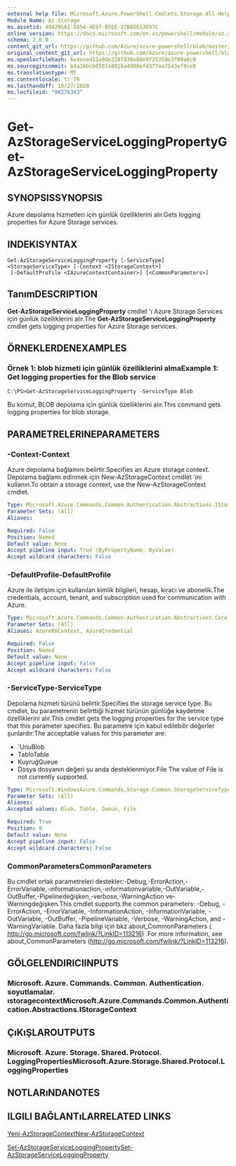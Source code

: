 ```yaml
---
external help file: Microsoft.Azure.PowerShell.Cmdlets.Storage.dll-Help.xml
Module Name: Az.Storage
ms.assetid: 494291A1-D854-4E97-B5EE-27BB5653D97C
online version: https://docs.microsoft.com/en-us/powershell/module/az.storage/get-azstorageserviceloggingproperty
schema: 2.0.0
content_git_url: https://github.com/Azure/azure-powershell/blob/master/src/Storage/Storage.Management/help/Get-AzStorageServiceLoggingProperty.md
original_content_git_url: https://github.com/Azure/azure-powershell/blob/master/src/Storage/Storage.Management/help/Get-AzStorageServiceLoggingProperty.md
ms.openlocfilehash: 6e4eced11a9de228f836e80e9f25350e3f09a8c0
ms.sourcegitcommit: b4a38bcb0501a9016a4998efd377aa75d3ef9ce8
ms.translationtype: MT
ms.contentlocale: tr-TR
ms.lasthandoff: 10/27/2020
ms.locfileid: "94276343"
---
```

# <span data-ttu-id="6c6b2-101">Get-AzStorageServiceLoggingProperty</span><span class="sxs-lookup"><span data-stu-id="6c6b2-101">Get-AzStorageServiceLoggingProperty</span></span>

## <span data-ttu-id="6c6b2-102">SYNOPSIS</span><span class="sxs-lookup"><span data-stu-id="6c6b2-102">SYNOPSIS</span></span>
<span data-ttu-id="6c6b2-103">Azure depolama hizmetleri için günlük özelliklerini alır.</span><span class="sxs-lookup"><span data-stu-id="6c6b2-103">Gets logging properties for Azure Storage services.</span></span>

## <span data-ttu-id="6c6b2-104">INDEKI</span><span class="sxs-lookup"><span data-stu-id="6c6b2-104">SYNTAX</span></span>

```
Get-AzStorageServiceLoggingProperty [-ServiceType] <StorageServiceType> [-Context <IStorageContext>]
 [-DefaultProfile <IAzureContextContainer>] [<CommonParameters>]
```

## <span data-ttu-id="6c6b2-105">Tanım</span><span class="sxs-lookup"><span data-stu-id="6c6b2-105">DESCRIPTION</span></span>
<span data-ttu-id="6c6b2-106">**Get-AzStorageServiceLoggingProperty** cmdlet 'ı Azure Storage Services için günlük özelliklerini alır.</span><span class="sxs-lookup"><span data-stu-id="6c6b2-106">The **Get-AzStorageServiceLoggingProperty** cmdlet gets logging properties for Azure Storage services.</span></span>

## <span data-ttu-id="6c6b2-107">ÖRNEKLERDEN</span><span class="sxs-lookup"><span data-stu-id="6c6b2-107">EXAMPLES</span></span>

### <span data-ttu-id="6c6b2-108">Örnek 1: blob hizmeti için günlük özelliklerini alma</span><span class="sxs-lookup"><span data-stu-id="6c6b2-108">Example 1: Get logging properties for the Blob service</span></span>
```
C:\PS>Get-AzStorageServiceLoggingProperty -ServiceType Blob
```

<span data-ttu-id="6c6b2-109">Bu komut, BLOB depolama için günlük özelliklerini alır.</span><span class="sxs-lookup"><span data-stu-id="6c6b2-109">This command gets logging properties for blob storage.</span></span>

## <span data-ttu-id="6c6b2-110">PARAMETRELERINE</span><span class="sxs-lookup"><span data-stu-id="6c6b2-110">PARAMETERS</span></span>

### <span data-ttu-id="6c6b2-111">-Context</span><span class="sxs-lookup"><span data-stu-id="6c6b2-111">-Context</span></span>
<span data-ttu-id="6c6b2-112">Azure depolama bağlamını belirtir.</span><span class="sxs-lookup"><span data-stu-id="6c6b2-112">Specifies an Azure storage context.</span></span>
<span data-ttu-id="6c6b2-113">Depolama bağlamı edinmek için New-AzStorageContext cmdlet 'ini kullanın.</span><span class="sxs-lookup"><span data-stu-id="6c6b2-113">To obtain a storage context, use the New-AzStorageContext cmdlet.</span></span>

```yaml
Type: Microsoft.Azure.Commands.Common.Authentication.Abstractions.IStorageContext
Parameter Sets: (All)
Aliases:

Required: False
Position: Named
Default value: None
Accept pipeline input: True (ByPropertyName, ByValue)
Accept wildcard characters: False
```

### <span data-ttu-id="6c6b2-114">-DefaultProfile</span><span class="sxs-lookup"><span data-stu-id="6c6b2-114">-DefaultProfile</span></span>
<span data-ttu-id="6c6b2-115">Azure ile iletişim için kullanılan kimlik bilgileri, hesap, kiracı ve abonelik.</span><span class="sxs-lookup"><span data-stu-id="6c6b2-115">The credentials, account, tenant, and subscription used for communication with Azure.</span></span>

```yaml
Type: Microsoft.Azure.Commands.Common.Authentication.Abstractions.Core.IAzureContextContainer
Parameter Sets: (All)
Aliases: AzureRmContext, AzureCredential

Required: False
Position: Named
Default value: None
Accept pipeline input: False
Accept wildcard characters: False
```

### <span data-ttu-id="6c6b2-116">-ServiceType</span><span class="sxs-lookup"><span data-stu-id="6c6b2-116">-ServiceType</span></span>
<span data-ttu-id="6c6b2-117">Depolama hizmeti türünü belirtir.</span><span class="sxs-lookup"><span data-stu-id="6c6b2-117">Specifies the storage service type.</span></span>
<span data-ttu-id="6c6b2-118">Bu cmdlet, bu parametrenin belirttiği hizmet türünün günlüğe kaydetme özelliklerini alır.</span><span class="sxs-lookup"><span data-stu-id="6c6b2-118">This cmdlet gets the logging properties for the service type that this parameter specifies.</span></span>
<span data-ttu-id="6c6b2-119">Bu parametre için kabul edilebilir değerler şunlardır:</span><span class="sxs-lookup"><span data-stu-id="6c6b2-119">The acceptable values for this parameter are:</span></span>
- <span data-ttu-id="6c6b2-120">'Unu</span><span class="sxs-lookup"><span data-stu-id="6c6b2-120">Blob</span></span> 
- <span data-ttu-id="6c6b2-121">Tablo</span><span class="sxs-lookup"><span data-stu-id="6c6b2-121">Table</span></span>
- <span data-ttu-id="6c6b2-122">Kuyruğ</span><span class="sxs-lookup"><span data-stu-id="6c6b2-122">Queue</span></span>
- <span data-ttu-id="6c6b2-123">Dosya dosyanın değeri şu anda desteklenmiyor.</span><span class="sxs-lookup"><span data-stu-id="6c6b2-123">File The value of File is not currently supported.</span></span>

```yaml
Type: Microsoft.WindowsAzure.Commands.Storage.Common.StorageServiceType
Parameter Sets: (All)
Aliases:
Accepted values: Blob, Table, Queue, File

Required: True
Position: 0
Default value: None
Accept pipeline input: False
Accept wildcard characters: False
```

### <span data-ttu-id="6c6b2-124">CommonParameters</span><span class="sxs-lookup"><span data-stu-id="6c6b2-124">CommonParameters</span></span>
<span data-ttu-id="6c6b2-125">Bu cmdlet ortak parametreleri destekler:-Debug,-ErrorAction,-ErrorVariable,-ınformationaction,-ınformationvariable,-OutVariable,-OutBuffer,-Pipelinedeğişken,-verbose,-WarningAction ve-Warningdeğişken.</span><span class="sxs-lookup"><span data-stu-id="6c6b2-125">This cmdlet supports the common parameters: -Debug, -ErrorAction, -ErrorVariable, -InformationAction, -InformationVariable, -OutVariable, -OutBuffer, -PipelineVariable, -Verbose, -WarningAction, and -WarningVariable.</span></span> <span data-ttu-id="6c6b2-126">Daha fazla bilgi için bkz about_CommonParameters ( http://go.microsoft.com/fwlink/?LinkID=113216) .</span><span class="sxs-lookup"><span data-stu-id="6c6b2-126">For more information, see about_CommonParameters (http://go.microsoft.com/fwlink/?LinkID=113216).</span></span>

## <span data-ttu-id="6c6b2-127">GÖLGELENDIRICI</span><span class="sxs-lookup"><span data-stu-id="6c6b2-127">INPUTS</span></span>

### <span data-ttu-id="6c6b2-128">Microsoft. Azure. Commands. Common. Authentication. soyutlamalar. ıstoragecontext</span><span class="sxs-lookup"><span data-stu-id="6c6b2-128">Microsoft.Azure.Commands.Common.Authentication.Abstractions.IStorageContext</span></span>

## <span data-ttu-id="6c6b2-129">ÇıKıŞLAR</span><span class="sxs-lookup"><span data-stu-id="6c6b2-129">OUTPUTS</span></span>

### <span data-ttu-id="6c6b2-130">Microsoft. Azure. Storage. Shared. Protocol. LoggingProperties</span><span class="sxs-lookup"><span data-stu-id="6c6b2-130">Microsoft.Azure.Storage.Shared.Protocol.LoggingProperties</span></span>

## <span data-ttu-id="6c6b2-131">NOTLARıNDA</span><span class="sxs-lookup"><span data-stu-id="6c6b2-131">NOTES</span></span>

## <span data-ttu-id="6c6b2-132">ILGILI BAĞLANTıLAR</span><span class="sxs-lookup"><span data-stu-id="6c6b2-132">RELATED LINKS</span></span>

[<span data-ttu-id="6c6b2-133">Yeni-AzStorageContext</span><span class="sxs-lookup"><span data-stu-id="6c6b2-133">New-AzStorageContext</span></span>](./New-AzStorageContext.md)

[<span data-ttu-id="6c6b2-134">Set-AzStorageServiceLoggingProperty</span><span class="sxs-lookup"><span data-stu-id="6c6b2-134">Set-AzStorageServiceLoggingProperty</span></span>](./Set-AzStorageServiceLoggingProperty.md)


